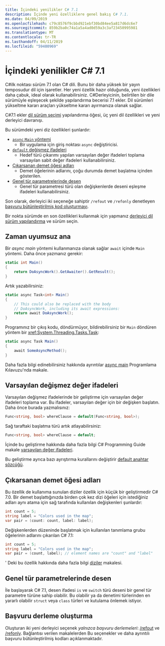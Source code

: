```yaml
---
title: İçindeki yenilikler C# 7.1
description: İçinde yeni özelliklere genel bakış C# 7.1.
ms.date: 04/09/2019
ms.openlocfilehash: c79c8576f9cbbd921ebf30bd84ee5a817d6dc6e7
ms.sourcegitcommit: 859b2ba0c74a1a5a4ad0d59a3c3af23450995981
ms.translationtype: MT
ms.contentlocale: tr-TR
ms.lasthandoff: 04/11/2019
ms.locfileid: "59480969"
---
```

# <a name="whats-new-in-c-71"></a>İçindeki yenilikler C# 7.1

C#ilk noktası sürüm 7.1 olan C# dili. Bunu bir daha yüksek bir yayın temposudur dil için işaretler. Her yeni özellik hazır olduğunda, yeni özellikleri daha çabuk, ideal olarak kullanabilirsiniz. C#Derleyicinin, belirtilen bir dile sürümüyle eşleşecek şekilde yapılandırma becerisi 7.1 ekler. Dil sürümleri yükseltme kararı araçları yükseltme kararı ayırmanıza olanak sağlar.

C#7.1 ekler [dil sürüm seçimi](../language-reference/configure-language-version.md) yapılandırma öğesi, üç yeni dil özellikleri ve yeni derleyici davranışı.

Bu sürümdeki yeni diz özellikleri şunlardır:

* [`async` `Main` yöntemi](#async-main)
  - Bir uygulama için giriş noktası `async` değiştiricisi.
* [`default` değişmez ifadeleri](#default-literal-expressions)
  - Hedef türü çıkarımı yapılan varsayılan değer ifadeleri toplama varsayılan sabit değer ifadeleri kullanabilirsiniz.
* [Çıkarsanan demet öğesi adları](#inferred-tuple-element-names)
  - Demet öğelerinin adlarını, çoğu durumda demet başlatma içinden gösterilen.
* [Genel tür parametrelerinde desen](#pattern-matching-on-generic-type-parameters)
  - Genel tür parametresi türü olan değişkenlerde deseni eşleşme ifadeleri kullanabilirsiniz.

Son olarak, derleyici iki seçeneğe sahiptir `/refout` ve `/refonly` denetleyen [başvuru bütünleştirilmiş kod oluşturmayı](#reference-assembly-generation).

Bir nokta sürümde en son özellikleri kullanmak için yapmanız [derleyici dil sürüm yapılandırma](../language-reference/configure-language-version.md) ve sürüm seçin.

## <a name="async-main"></a>Zaman uyumsuz ana

Bir *async main* yöntemi kullanmanıza olanak sağlar `await` içinde `Main` yöntemi.
Daha önce yazmanız gerekir:

```csharp
static int Main()
{
    return DoAsyncWork().GetAwaiter().GetResult();
}
```

Artık yazabilirsiniz:

```csharp
static async Task<int> Main()
{
    // This could also be replaced with the body
    // DoAsyncWork, including its await expressions:
    return await DoAsyncWork();
}
```

Programınız bir çıkış kodu, döndürmüyor, bildirebilirsiniz bir `Main` döndüren yöntem bir <xref:System.Threading.Tasks.Task>:

```csharp
static async Task Main()
{
    await SomeAsyncMethod();
}
```

Daha fazla bilgi edinebilirsiniz hakkında ayrıntılar [async main](../programming-guide/main-and-command-args/index.md) Programlama Kılavuzu'nda makale.

## <a name="default-literal-expressions"></a>Varsayılan değişmez değer ifadeleri

Varsayılan değişmez ifadelerinde bir geliştirme için varsayılan değer ifadeleri toplama var.
Bu ifadeler, varsayılan değer için bir değişken başlatın. Daha önce burada yazmalısınız:

```csharp
Func<string, bool> whereClause = default(Func<string, bool>);
```

Sağ taraftaki başlatma türü artık atlayabilirsiniz:

```csharp
Func<string, bool> whereClause = default;
```

İçinde bu geliştirme hakkında daha fazla bilgi C# Programming Guide makale [varsayılan değer ifadeleri](../programming-guide/statements-expressions-operators/default-value-expressions.md).

Bu geliştirme ayrıca bazı ayrıştırma kurallarını değiştirir [default anahtar sözcüğü](../language-reference/keywords/default.md).

## <a name="inferred-tuple-element-names"></a>Çıkarsanan demet öğesi adları

Bu özellik de kullanıma sunulan diziler özellik için küçük bir geliştirmedir C# 7.0. Bir demet başlattığınızda birden çok kez dizi öğeleri için istediğiniz adları aynı atama için sağ tarafında kullanılan değişkenleri şunlardır:

```csharp
int count = 5;
string label = "Colors used in the map";
var pair = (count: count, label: label);
```

Değişkenlerden düzeninde başlatmak için kullanılan tanımlama grubu öğelerinin adlarını çıkarılan C# 7.1:

```csharp
int count = 5;
string label = "Colors used in the map";
var pair = (count, label); // element names are "count" and "label"
```

' Deki bu özellik hakkında daha fazla bilgi [diziler](../tuples.md) makalesi.

## <a name="pattern-matching-on-generic-type-parameters"></a>Genel tür parametrelerinde desen

İle başlayarak C# 7.1, desen ifadesi `is` ve `switch` türü deseni bir genel tür parametre türüne sahip olabilir. Bu olabilir ya da denetimi türlerinden en yararlı olabilir `struct` veya `class` türleri ve kutulama önlemek istiyor.

## <a name="reference-assembly-generation"></a>Başvuru derleme oluşturma

Oluşturan iki yeni derleyici seçenek *yalnızca başvuru derlemeleri*: [/refout](../language-reference/compiler-options/refout-compiler-option.md) ve [/refonly](../language-reference/compiler-options/refonly-compiler-option.md).
Bağlantısı verilen makalelerden Bu seçenekler ve daha ayrıntılı başvuru bütünleştirilmiş kodları açıklanmaktadır.
